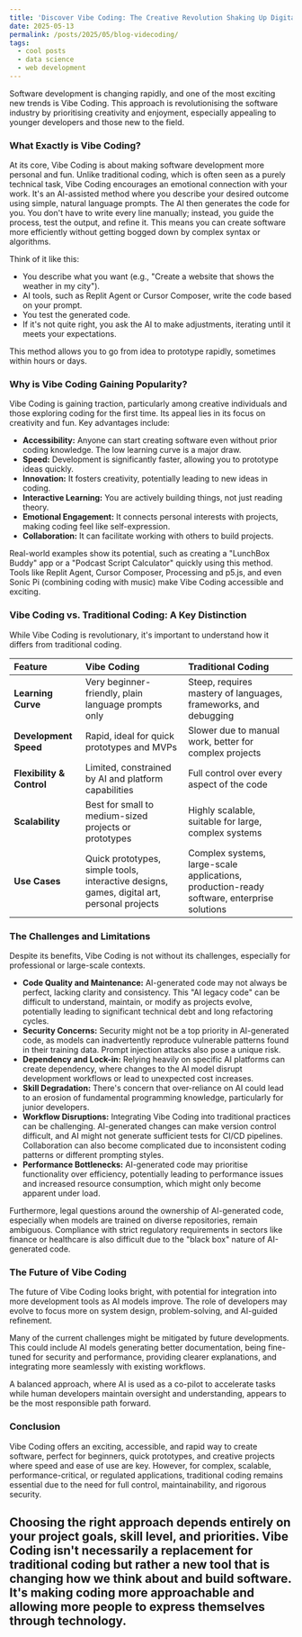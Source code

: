 ```yaml
---
title: 'Discover Vibe Coding: The Creative Revolution Shaking Up Digital Development'
date: 2025-05-13
permalink: /posts/2025/05/blog-videcoding/
tags:
  - cool posts
  - data science
  - web development
---
```


Software development is changing rapidly, and one of the most exciting new trends is Vibe Coding. This approach is revolutionising the software industry by prioritising creativity and enjoyment, especially appealing to younger developers and those new to the field.

### What Exactly is Vibe Coding?

At its core, Vibe Coding is about making software development more personal and fun. Unlike traditional coding, which is often seen as a purely technical task, Vibe Coding encourages an emotional connection with your work. It's an AI-assisted method where you describe your desired outcome using simple, natural language prompts. The AI then generates the code for you. You don't have to write every line manually; instead, you guide the process, test the output, and refine it. This means you can create software more efficiently without getting bogged down by complex syntax or algorithms.

Think of it like this:

* You describe what you want (e.g., "Create a website that shows the weather in my city").
* AI tools, such as Replit Agent or Cursor Composer, write the code based on your prompt.
* You test the generated code.
* If it's not quite right, you ask the AI to make adjustments, iterating until it meets your expectations.

This method allows you to go from idea to prototype rapidly, sometimes within hours or days.

### Why is Vibe Coding Gaining Popularity?

Vibe Coding is gaining traction, particularly among creative individuals and those exploring coding for the first time. Its appeal lies in its focus on creativity and fun. Key advantages include:

* **Accessibility:** Anyone can start creating software even without prior coding knowledge. The low learning curve is a major draw.
* **Speed:** Development is significantly faster, allowing you to prototype ideas quickly.
* **Innovation:** It fosters creativity, potentially leading to new ideas in coding.
* **Interactive Learning:** You are actively building things, not just reading theory.
* **Emotional Engagement:** It connects personal interests with projects, making coding feel like self-expression.
* **Collaboration:** It can facilitate working with others to build projects.

Real-world examples show its potential, such as creating a "LunchBox Buddy" app or a "Podcast Script Calculator" quickly using this method. Tools like Replit Agent, Cursor Composer, Processing and p5.js, and even Sonic Pi (combining coding with music) make Vibe Coding accessible and exciting.

### Vibe Coding vs. Traditional Coding: A Key Distinction

While Vibe Coding is revolutionary, it's important to understand how it differs from traditional coding.

| Feature             | Vibe Coding                                                               | Traditional Coding                                                                      |
| :------------------ | :------------------------------------------------------------------------ | :-------------------------------------------------------------------------------------- |
| **Learning Curve** | Very beginner-friendly, plain language prompts only                       | Steep, requires mastery of languages, frameworks, and debugging                          |
| **Development Speed** | Rapid, ideal for quick prototypes and MVPs                               | Slower due to manual work, better for complex projects                                  |
| **Flexibility & Control** | Limited, constrained by AI and platform capabilities                   | Full control over every aspect of the code                                             |
| **Scalability** | Best for small to medium-sized projects or prototypes                     | Highly scalable, suitable for large, complex systems                                    |
| **Use Cases** | Quick prototypes, simple tools, interactive designs, games, digital art, personal projects | Complex systems, large-scale applications, production-ready software, enterprise solutions |

### The Challenges and Limitations

Despite its benefits, Vibe Coding is not without its challenges, especially for professional or large-scale contexts.

* **Code Quality and Maintenance:** AI-generated code may not always be perfect, lacking clarity and consistency. This "AI legacy code" can be difficult to understand, maintain, or modify as projects evolve, potentially leading to significant technical debt and long refactoring cycles.
* **Security Concerns:** Security might not be a top priority in AI-generated code, as models can inadvertently reproduce vulnerable patterns found in their training data. Prompt injection attacks also pose a unique risk.
* **Dependency and Lock-in:** Relying heavily on specific AI platforms can create dependency, where changes to the AI model disrupt development workflows or lead to unexpected cost increases.
* **Skill Degradation:** There's concern that over-reliance on AI could lead to an erosion of fundamental programming knowledge, particularly for junior developers.
* **Workflow Disruptions:** Integrating Vibe Coding into traditional practices can be challenging. AI-generated changes can make version control difficult, and AI might not generate sufficient tests for CI/CD pipelines. Collaboration can also become complicated due to inconsistent coding patterns or different prompting styles.
* **Performance Bottlenecks:** AI-generated code may prioritise functionality over efficiency, potentially leading to performance issues and increased resource consumption, which might only become apparent under load.

Furthermore, legal questions around the ownership of AI-generated code, especially when models are trained on diverse repositories, remain ambiguous. Compliance with strict regulatory requirements in sectors like finance or healthcare is also difficult due to the "black box" nature of AI-generated code.

### The Future of Vibe Coding

The future of Vibe Coding looks bright, with potential for integration into more development tools as AI models improve. The role of developers may evolve to focus more on system design, problem-solving, and AI-guided refinement.

Many of the current challenges might be mitigated by future developments. This could include AI models generating better documentation, being fine-tuned for security and performance, providing clearer explanations, and integrating more seamlessly with existing workflows.

A balanced approach, where AI is used as a co-pilot to accelerate tasks while human developers maintain oversight and understanding, appears to be the most responsible path forward.

### Conclusion

Vibe Coding offers an exciting, accessible, and rapid way to create software, perfect for beginners, quick prototypes, and creative projects where speed and ease of use are key. However, for complex, scalable, performance-critical, or regulated applications, traditional coding remains essential due to the need for full control, maintainability, and rigorous security.

Choosing the right approach depends entirely on your project goals, skill level, and priorities. Vibe Coding isn't necessarily a replacement for traditional coding but rather a new tool that is changing how we think about and build software. It's making coding more approachable and allowing more people to express themselves through technology.
------
